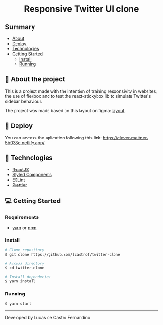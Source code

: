<h1 align="center">Responsive Twitter UI clone</h1>

## Summary
* [About](#-about-the-project)
* [Deploy](#-deploy)
* [Technologies](#-technologies)
* [Getting Started](#-getting-started)
  * [Install](#install)
  * [Running](#running)

## 📜 About the project
<p>This is a project made with the intention of training responsivity in websites, the use of flexbox and to test the react-stickybox lib to simulate Twitter's sidebar behaviour.</p>

The project was made based on this layout on figma: [layout](https://www.figma.com/file/cjNh1bd93pbJBFOza25K7L/Twitter-Clone?node-id=1%3A2).

## 🚀 Deploy
You can access the aplication following this link: https://clever-meitner-5b033e.netlify.app/

## 📑 Technologies
* [ReactJS](https://pt-br.reactjs.org/)
* [Styled Components](https://styled-components.com/)
* [ESLint](https://eslint.org/)
* [Prettier](https://prettier.io/)

## 💻 Getting Started
### Requirements
* [yarn](https://yarnpkg.com/) or [npm](https://www.npmjs.com/)

### Install
```bash
# Clone repository
$ git clone https://github.com/lcastrof/twitter-clone

# Access directory
$ cd twitter-clone

# Install dependecies
$ yarn install
```

### Running
```bash
$ yarn start
```

---
Developed by Lucas de Castro Fernandino

